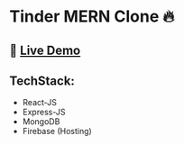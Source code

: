 # Tinder MERN Clone 🔥

<h2>🔗 <a href="https://tinder-mern-7f1b4.web.app/" target="_blank">Live Demo</a></h2>


## TechStack:

<ul>
    <li>React-JS</li>
    <li>Express-JS</li>
    <li>MongoDB</li>
    <li>Firebase (Hosting)</li>
</ul>